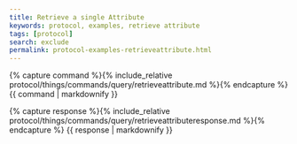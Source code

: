 ```yaml
---
title: Retrieve a single Attribute
keywords: protocol, examples, retrieve attribute
tags: [protocol]
search: exclude
permalink: protocol-examples-retrieveattribute.html
---
```


{% capture command %}{% include_relative protocol/things/commands/query/retrieveattribute.md %}{% endcapture %}
{{ command | markdownify }}

{% capture response %}{% include_relative protocol/things/commands/query/retrieveattributeresponse.md %}{% endcapture %}
{{ response | markdownify }}

